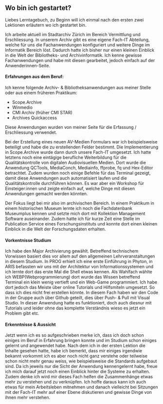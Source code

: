 ## Wo bin ich gestartet?
Liebes Lerntagebuch, zu Beginn will ich einmal nach den ersten zwei Lektionen erläutern wo ich gestartet bin.

Ich arbeite aktuell im Stadtarchiv Zürich im Bereich Vermittlung und Erschliessung. In unserem Archiv gibt es eine eigene Fach-IT Abteilung, welche für uns die Fachanwendungen konfiguriert und weitere Dinge im Informatik Bereich löst.  Dadurch hatte ich bisher nur einen kleinen Einblick in die Welt der Bibliotheks- und Archivinformatik. Ich kenne gewisse Fachanwendungen und habe mit diesen gearbeitet, jedoch einfach auf der Anwenderinnen-Seite.

#### Erfahrungen aus dem Beruf:

Ich kenne folgende Archiv- & Bibliotheksanwendungen aus meiner Stelle oder aus einem früheren Praktikum:
- Scope.Archive
- Winmedio
- CMI Archiv (früher CMI STAR)
- Archives Quickaccess

Diese Anwendungen wurden von meiner Seite für die Erfassung / Erschliessung verwendet. 

Bei der Erstellung eines neuen AV-Medien Formulars war ich beispielsweise beteiligt und habe die zu erstellenden Felder bestimmt. Die Implementierung in Scope.Archive wurde dann durch unsere Fach-IT umgesetzt.  Ich hatte letztens noch eine eintägige berufliche Weiterbildung für die Qualitätskontrolle von digitalen Audiovisuellen Medien. Dort wurde die Anwendung QCTools, MediaConch, Mediainfo, ffprobe, fq und Hex-Editor betrachtet. Zudem wurden noch einige Befehle für das Terminal gezeigt, damit diese Anwendungen auch automatisiert laufen und die Qualitätskontrolle durchführen können. Es war aber ein Workshop für Einsteiger:innen und zeigte einfach auf, welche Dinge mit diesen Anwendungen gemacht werden könnten.  

Der Fokus liegt bei mir also im archivischen Bereich. In einem Praktikum in einem historischen Museum lernte ich noch die Fachdatenbank Museumplus kennen und setzte mich dort mit Kollektion Management Software auseinander. Zudem hatte ich für kurze Zeit eine Stelle im Publication Service eines Forschungsinstituts und konnte dort einen kleinen Einblick in die Welt der Forschungsdaten erhalten.


#### Vorkentnisse Studium

Ich habe den Major Archivierung gewählt. Betreffend technischem Vorwissen basiert dies vor allem auf den allgemeinen Lehrveranstaltungen in diesem Studium. In PROG erhielt ich eine erste Einführung in Phyton, in ARIS befassten wir uns mit der Architektur von Informationssystemen und ich lernte dort das erste Mal die Shell etwas kennen. Als Wahlfach wählte ich WEBP(Webprogrammierung) dort wurde das Wissen betreffend Terminal ein klein wenig vertieft und ein Web-Game programmiert. Ich habe dort jedoch das Meiste über online Tutorials und Hilfsmiteln umgesetzt. So dass ich dies nicht frei erstellen könnte. In diesem Fach haben wir den Code in der Gruppe auch über Github geteilt, dies über Push- & Pull mit Visual Studio. In dieser Anwendung hatte es funktioniert, doch auch diesnur mit Tutorials und leider ohne das komplette Verständnis wieso es jetzt ein Problem gibt etc.

#### Erkenntnisse & Aussicht

Jetzt wenn ich es so aufgeschrieben merke ich, dass ich doch schon einiges im Beruf in Erfahrung bringen konnte und im Studium schon einiges gelernt und angewendet habe. Nach dem ich in der ersten Lektion die Inhalte gesehen hatte, habe ich bemerkt, dass mir einiges irgendwie bekannt vorkommt ich es aber noch nicht ganz verstehe oder teilweise schon nicht mehr genau weiss, wie beispielsweise die Standards aufgebaut sind. Da ich jeweils nur die Sicht der Anwendung kennengelernt habe, freue ich mich darauf jetzt noch einen Einblick hinter die Systeme zu erhalten. Zudem denke ich wird mir dieses Fach helfen die Zusammenhänge etwas mehr zu verstehen und zu verknüpfen. Ich hoffe daraus kann ich auch etwas für mein Arbeitsleben mitnehmen und danach vielleicht bei Sitzungen mit der Fach-IT mehr auf einer Ebene diskutieren und gewisse Dinge von ihnen mehr verstehen.
